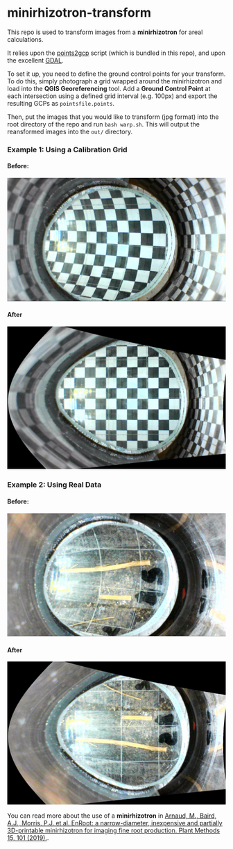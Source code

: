 # minirhizotron-transform

This repo is used to transform images from a **minirhizotron** for areal calculations.

It relies upon the [points2gcp](https://github.com/jonnyhuck/points2gcp) script (which is bundled in this repo), and upon the excellent [GDAL](https://www.gdal.org/).

To set it up, you need to define the ground control points for your transform. To do this, simply photograph a grid wrapped around the minirhizotron and load into the **QGIS Georeferencing** tool. Add a **Ground Control Point** at each intersection using a defined grid interval (e.g. 100px) and export the resulting GCPs as `pointsfile.points`.

Then, put the images that you would like to transform (jpg format) into the root directory of the repo and run `bash warp.sh`. This will output the reansformed images into the `out/` directory.

### Example 1: Using a Calibration Grid

#### Before:
![before-grid](Snap_0001.jpg)
#### After
![after-grid](out/Snap_0001.jpg)

### Example 2: Using Real Data

#### Before:
![before-grid](Snap_003.jpg)
#### After
![after-grid](out/Snap_003.jpg)

You can read more about the use of a **minirhizotron** in [Arnaud, M., Baird, A.J., Morris, P.J. et al. EnRoot: a narrow-diameter, inexpensive and partially 3D-printable minirhizotron for imaging fine root production. Plant Methods 15, 101 (2019).](https://doi.org/10.1186/s13007-019-0489-6).